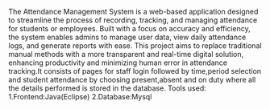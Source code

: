 The Attendance Management System is a web-based application designed to streamline the process of recording, tracking, and managing attendance for students or employees. Built with a focus on accuracy and efficiency, the system enables admins to manage user data, view daily attendance logs, and generate reports with ease. This project aims to replace traditional manual methods with a more transparent and real-time digital solution, enhancing productivity and minimizing human error in attendance tracking.It consists of pages for staff login followed by time,period selection and student attendance by choosing present,absent and on duty where all the details performed is stored in the database.
Tools used:
1.Frontend:Java(Eclipse)
2.Database:Mysql
